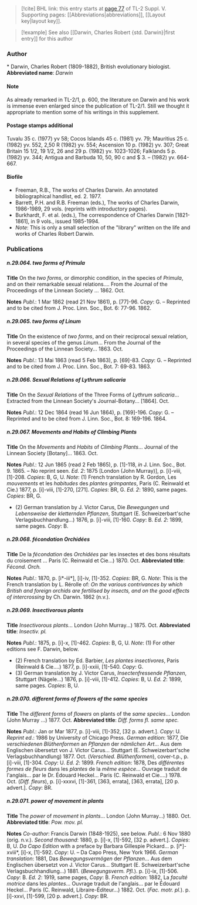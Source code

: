 > [!cite] BHL link: this entry starts at [page 77](https://www.biodiversitylibrary.org/page/33259123) of TL-2 Suppl. V.
> Supporting pages: [[Abbreviations|abbreviations]], [[Layout key|layout key]].

> [!example] See also [[Darwin, Charles Robert {std. Darwin}|first entry]] for this author

### Author

\* Darwin, Charles Robert (1809-1882), British evolutionary biologist. 
**Abbreviated name**: *Darwin*

#### Note

As already remarked in TL-2/1, p. 600, the literature on Darwin and his work is immense even enlarged since the publication of TL-2/1. Still we thought it appropriate to mention some of his writings in this supplement.

#### Postage stamps additional

Tuvalu 35 c. (1977) yv 58; Cocos Islands 45 c. (1981) yv. 79; Mauritius 25 c. (1982) yv. 552, 2,50 R (1982) yv. 554; Ascension 10 p. (1982) yv. 307; Great Britain 15 1/2, 19 1/2, 26 and 29 p. (1982) yv. 1023-1026; Falklands 5 p. (1982) yv. 344; Antigua and Barbuda 10, 50, 90 c and $ 3. – (1982) yv. 664-667.

#### Biofile

- Freeman, R.B., The works of Charles Darwin. An annotated bibliographical handlist, ed. 2. 1977.
- Barrett, P.H. and R.B. Freeman (eds.), The works of Charles Darwin, 1986-1989, 29 vols. (reprints with introductory pages).
- Burkhardt, F. et al. (eds.), The correspondence of Charles Darwin \[1821-1861\], in 9 vols., issued 1985-1994.
- *Note*: This is only a small selection of the "library" written on the life and works of Charles Robert Darwin.

### Publications

##### n.29.064. two forms of Primula

**Title**
On the *two forms*, or dimorphic condition, in the species of *Primula*, and on their remarkable sexual relations.... From the Journal of the Proceedings of the Linnean Society ... 1862. Oct.

**Notes**
*Publ*.: 1 Mar 1862 (read 21 Nov 1861), p. \[77\]-96. *Copy*: G. – Reprinted and to be cited from J. Proc. Linn. Soc., Bot. 6: 77-96. 1862.

##### n.29.065. two forms of Linum

**Title**
On the existence of *two forms*, and on their reciprocal sexual relation, in several species of the genus *Linum*... From the Journal of the Proceedings of the Linnean Society... 1863. Oct.

**Notes**
*Publ*.: 13 Mai 1863 (read 5 Feb 1863), p. \[69\]-83. *Copy*: G. – Reprinted and to be cited from J. Proc. Linn. Soc., Bot. 7: 69-83. 1863.

##### n.29.066. Sexual Relations of Lythrum salicaria

**Title**
On the *Sexual Relations* of the Three Forms of *Lythrum salicaria*... Extracted from the Linnean Society's Journal-Botany... \[1864\]. Oct.

**Notes**
*Publ*.: 12 Dec 1864 (read 16 Jun 1864), p. \[169\]-196. *Copy*: G. – Reprinted and to be cited from J. Linn. Soc., Bot. 8: 169-196. 1864.

##### n.29.067. Movements and Habits of Climbing Plants

**Title**
On the *Movements* and *Habits* of *Climbing Plants*... Journal of the Linnean Society \[Botany\]... 1863. Oct.

**Notes**
*Publ*.: 12 Jun 1865 (read 2 Feb 1865), p. \[1\]-118, *in* J. Linn. Soc., Bot. 9. 1865. – No reprint seen.
*Ed. 2*: 1875 \[London (John Murray)\], p. \[i\]-viii, \[1\]-208. *Copies*: B, G, U.
*Note*: (1) French translation by R. Gordon, Les *mouvements* et les *habitudes* des *plantes grimpantes*, Paris (C. Reinwald et Cie.) 1877, p. \[i\]-viii, \[1\]-270, \[271\]. *Copies*: BR, G.
*Ed. 2*: 1890, same pages. *Copies*: BR, G.
- (2) German translation by J. Victor Carus, Die *Bewegungen* und *Lebensweise* der *kletternden Pflanzen*, Stuttgart (E. Schweizerbart'sche Verlagsbuchhandlung...) 1876, p. \[i\]-viii, \[1\]-160. *Copy*: B.
*Ed. 2*: 1899, same pages. *Copy*: B.

##### n.29.068. fécondation Orchidées

**Title**
De la *fécondation* des *Orchidées* par les insectes et des bons résultats du croisement ... Paris (C. Reinwald et Cie...) 1870. Oct.
**Abbreviated title**: *Fécond. Orch.*

**Notes**
*Publ*.: 1870, p. \[i\*-iii\*\], \[i\]-iv, \[1\]-352. *Copies*: BR, G.
*Note*: This is the French translation by L. Rérolle of: *On the various contrivances by which British and foreign orchids are fertilised by insects, and on the good effects of intercrossing* by Ch. Darwin. 1862 (n.v.).

##### n.29.069. Insectivorous plants

**Title**
*Insectivorous plants*... London (John Murray...) 1875. Oct.
**Abbreviated title**: *Insectiv. pl.*

**Notes**
*Publ*.: 1875, p. \[i\]-x, \[1\]-462. *Copies*: B, G, U.
*Note*: (1) For other editions see F. Darwin, below.
- (2) French translation by Ed. Barbier, *Les plantes insectivores*, Paris (Reinwald & Cie....) 1877, p. \[i\]-xxiii, \[1\]-540. *Copy*: G.
- (3) German translation by J. Victor Carus, *Insectenfressende Pflanzen*, Stuttgart (Nägele...) 1876, p. \[i\]-viii, \[1\]-412. *Copies*: B, U.
*Ed. 2*: 1899, same pages. *Copies*: B, U.

##### n.29.070. different forms of flowers of the same species

**Title**
The *different forms* of *flowers* on plants of the *same species*... London (John Murray ...) 1877. Oct.
**Abbreviated title**: *Diff. forms fl. same spec.*

**Notes**
*Publ*.: Jan or Mar 1877, p. \[i\]-viii, \[1\]-352, \[32 p. advert.\]. *Copy*: U.
*Reprint ed*.: 1986 by University of Chicago Press.
*German edition*: 1877, Die *verschiedenen Blüthenformen* an *Pflanzen* der *nämlichen Art*... Aus dem Englischen übersetzt von J. Victor Carus... Stuttgart (E. Schweizerbart'sche Verlagsbuchhandlung) 1877. Oct. (*Verschied. Blüthenformen*), cover-t.p., p. \[i\]-viii, \[1\]-304. *Copy*: U.
*Ed. 2*: 1899.
*French edition*: 1878, Des *différentes formes de fleurs* dans les *plantes* de la *même espèce*... Ouvrage traduit de l'anglais... par le Dr. Édouard Heckel... Paris (C. Reinwald et Cie....) 1978. Oct. (*Diff. fleurs*), p. \[i\]-xxxvi, \[1\]-361, \[363, errata\], \[363, errata\], \[20 p. advert.\].
*Copy*: BR.

##### n.29.071. power of movement in plants

**Title**
The *power* of *movement* in *plants*... London (John Murray...) 1880. Oct.
**Abbreviated title**: *Pow. mov. pl.*

**Notes**
*Co-author*: Francis Darwin (1848-1925), see below.
*Publ*.: 6 Nov 1880 (orig. n.v.).
*Second thousand*: 1880, p. \[i\]-x, \[1\]-592, \[32 p. advert.\]. *Copies*: B, U.
*Da Capo Edition* with a preface by Barbara Gillespie Pickard... p. \[i\*\]-xviii\*, \[i\]-x, \[1\]-592.
*Copy*: U. – Da Capo Press, New York 1966.
*German translation*: 1881, Das *Bewegungsvermögen* der *Pflanzen*... Aus dem Englischen übersetzt von J. Victor Carus... Stuttgart (E. Schweizerbart'sche Verlagsbuchhandlung...) 1881. (*Bewegungsverm. Pfl.*). p. \[i\]-ix, \[1\]-506. *Copy*: B.
*Ed. 2*: 1919, same pages, *Copy*: B.
*French edition*: 1882, La *faculté motrice* dans les *plantes*... Ouvrage traduit de l'anglais... par le Édouard Heckel... Paris (C. Reinwald, Libraire-Éditeur...) 1882. Oct. (*Fac. motr. pl.*). p. \[i\]-xxvi, \[1\]-599, \[20 p. advert.\]. *Copy*: BR.

